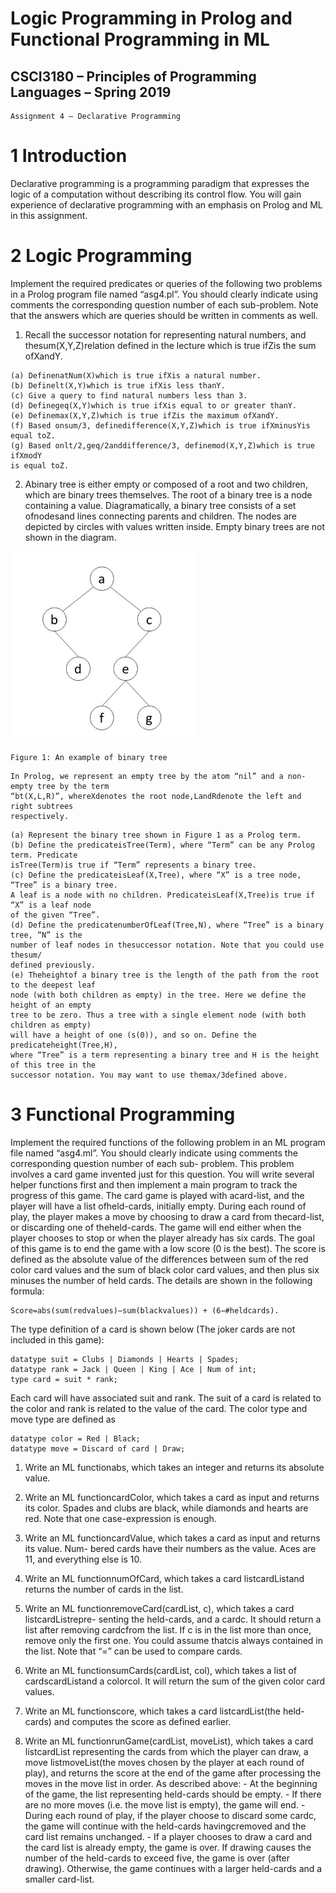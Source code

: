 # Logic Programming in Prolog and Functional Programming in ML
## CSCI3180 – Principles of Programming Languages – Spring 2019

```
Assignment 4 — Declarative Programming
```
# 1 Introduction

Declarative programming is a programming paradigm that expresses the logic of a computation
without describing its control flow. You will gain experience of declarative programming with an
emphasis on Prolog and ML in this assignment.

# 2 Logic Programming

Implement the required predicates or queries of the following two problems in a Prolog program file
named “asg4.pl”. You should clearly indicate using comments the corresponding question number
of each sub-problem. Note that the answers which are queries should be written in comments as
well.

1. Recall the successor notation for representing natural numbers, and thesum(X,Y,Z)relation
    defined in the lecture which is true ifZis the sum ofXandY.

```
(a) DefinenatNum(X)which is true ifXis a natural number.
(b) Definelt(X,Y)which is true ifXis less thanY.
(c) Give a query to find natural numbers less than 3.
(d) Definegeq(X,Y)which is true ifXis equal to or greater thanY.
(e) Definemax(X,Y,Z)which is true ifZis the maximum ofXandY.
(f) Based onsum/3, definedifference(X,Y,Z)which is true ifXminusYis equal toZ.
(g) Based onlt/2,geq/2anddifference/3, definemod(X,Y,Z)which is true ifXmodY
is equal toZ.
```
2. Abinary tree is either empty or composed of a root and two children, which are binary
    trees themselves. The root of a binary tree is a node containing a value. Diagramatically, a
    binary tree consists of a set ofnodesand lines connecting parents and children. The nodes
    are depicted by circles with values written inside. Empty binary trees are not shown in the
    diagram.

![](https://github.com/Huzo/Logic-Programming-in-Prolog-and-Functional-Programming-in-ML/blob/master/figure1.png)
```
Figure 1: An example of binary tree
```
```
In Prolog, we represent an empty tree by the atom “nil” and a non-empty tree by the term
“bt(X,L,R)”, whereXdenotes the root node,LandRdenote the left and right subtrees
respectively.
```

```
(a) Represent the binary tree shown in Figure 1 as a Prolog term.
(b) Define the predicateisTree(Term), where “Term” can be any Prolog term. Predicate
isTree(Term)is true if “Term” represents a binary tree.
(c) Define the predicateisLeaf(X,Tree), where “X” is a tree node, “Tree” is a binary tree.
A leaf is a node with no children. PredicateisLeaf(X,Tree)is true if “X” is a leaf node
of the given “Tree”.
(d) Define the predicatenumberOfLeaf(Tree,N), where “Tree” is a binary tree, “N” is the
number of leaf nodes in thesuccessor notation. Note that you could use thesum/
defined previously.
(e) Theheightof a binary tree is the length of the path from the root to the deepest leaf
node (with both children as empty) in the tree. Here we define the height of an empty
tree to be zero. Thus a tree with a single element node (with both children as empty)
will have a height of one (s(0)), and so on. Define the predicateheight(Tree,H),
where “Tree” is a term representing a binary tree and H is the height of this tree in the
successor notation. You may want to use themax/3defined above.
```
# 3 Functional Programming

Implement the required functions of the following problem in an ML program file named “asg4.ml”.
You should clearly indicate using comments the corresponding question number of each sub-
problem.
This problem involves a card game invented just for this question. You will write several helper
functions first and then implement a main program to track the progress of this game. The card
game is played with acard-list, and the player will have a list ofheld-cards, initially empty. During
each round of play, the player makes a move by choosing to draw a card from thecard-list, or
discarding one of theheld-cards. The game will end either when the player chooses to stop or when
the player already has six cards.
The goal of this game is to end the game with a low score (0 is the best). The score is defined
as the absolute value of the differences between sum of the red color card values and the sum of
black color card values, and then plus six minuses the number of held cards. The details are shown
in the following formula:

```
Score=abs(sum(redvalues)−sum(blackvalues)) + (6−#heldcards).
```
The type definition of a card is shown below (The joker cards are not included in this game):

```
datatype suit = Clubs | Diamonds | Hearts | Spades;
datatype rank = Jack | Queen | King | Ace | Num of int;
type card = suit * rank;
```
Each card will have associated suit and rank. The suit of a card is related to the color and rank
is related to the value of the card. The color type and move type are defined as

```
datatype color = Red | Black;
datatype move = Discard of card | Draw;
```
1. Write an ML functionabs, which takes an integer and returns its absolute value.
2. Write an ML functioncardColor, which takes a card as input and returns its color. Spades
    and clubs are black, while diamonds and hearts are red. Note that one case-expression is
    enough.
3. Write an ML functioncardValue, which takes a card as input and returns its value. Num-
    bered cards have their numbers as the value. Aces are 11, and everything else is 10.


4. Write an ML functionnumOfCard, which takes a card listcardListand returns the number
    of cards in the list.
5. Write an ML functionremoveCard(cardList, c), which takes a card listcardListrepre-
    senting the held-cards, and a cardc. It should return a list after removing cardcfrom the
    list. If c is in the list more than once, remove only the first one. You could assume thatcis
    always contained in the list. Note that “=” can be used to compare cards.
6. Write an ML functionsumCards(cardList, col), which takes a list of cardscardListand
    a colorcol. It will return the sum of the given color card values.
7. Write an ML functionscore, which takes a card listcardList(the held-cards) and computes
    the score as defined earlier.
8. Write an ML functionrunGame(cardList, moveList), which takes a card listcardList
    representing the cards from which the player can draw, a move listmoveList(the moves
    chosen by the player at each round of play), and returns the score at the end of the game
    after processing the moves in the move list in order. As described above:
       - At the beginning of the game, the list representing held-cards should be empty.
       - If there are no more moves (i.e. the move list is empty), the game will end.
       - During each round of play, if the player choose to discard some cardc, the game will
          continue with the held-cards havingcremoved and the card list remains unchanged.
       - If a player chooses to draw a card and the card list is already empty, the game is
          over. If drawing causes the number of the held-cards to exceed five, the game is over
          (after drawing). Otherwise, the game continues with a larger held-cards and a smaller
          card-list.
